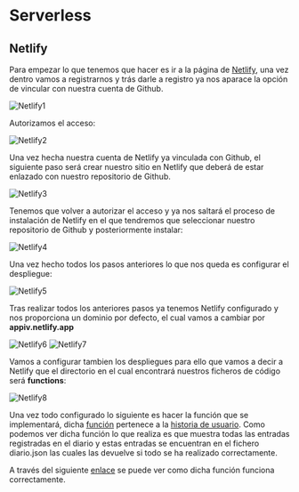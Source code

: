 # Serverless

## Netlify

Para empezar lo que tenemos que hacer es ir a la página de [Netlify](https://www.netlify.com/), una vez dentro vamos a registrarnos y trás darle a registro ya nos aparace la opción de vincular con nuestra cuenta de Github.

![Netlify1](../image/netlify1.png)

Autorizamos el acceso:

![Netlify2](../image/netlify2.png)

Una vez hecha nuestra cuenta de Netlify ya vinculada con Github, el siguiente paso será crear nuestro sitio en Netlify que deberá de estar enlazado con nuestro repositorio de Github.

![Netlify3](../image/netlify3.png)

Tenemos que volver a autorizar el acceso y ya nos saltará el proceso de instalación de Netlify en el que tendremos que seleccionar nuestro repositorio de Github y posteriormente instalar: 

![Netlify4](../image/netlify4.png)

Una vez hecho todos los pasos anteriores lo que nos queda es configurar el despliegue:

![Netlify5](../image/netlify5.png)

Tras realizar todos los anteriores pasos ya tenemos Netlify configurado y nos proporciona un dominio por defecto, el cual vamos a cambiar por **appiv.netlify.app**

![Netlify6](../image/netlify6.png)
![Netlify7](../image/netlify7.png)

Vamos a configurar tambien los despliegues para ello que vamos a decir a Netlify que el directorio en el cual encontrará nuestros ficheros de código será **functions**:

![Netlify8](../image/netlify8.png)

Una vez todo configurado lo siguiente es hacer la función que se implementará, dicha [función](https://github.com/juanalberto58/AppIV/blob/master/functions/diario.js) pertenece a la [historia de usuario](https://github.com/juanalberto58/AppIV/issues/32).
Como podemos ver dicha función lo que realiza es que muestra todas las entradas registradas en el diario y estas entradas se encuentran en el fichero diario.json las cuales las devuelve si todo se ha realizado correctamente.

A través del siguiente [enlace](https://appiv.netlify.app/.netlify/functions/diario) se puede ver como dicha función funciona correctamente. 
